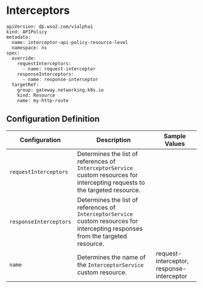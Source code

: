 # Interceptors

```
apiVersion: dp.wso2.com/v1alpha1
kind: APIPolicy
metadata:
  name: interceptor-api-policy-resource-level
  namespace: ns
spec:
  override:
    requestInterceptors:
      - name: request-interceptor
    responseInterceptors:
      - name: response-interceptor
  targetRef:
    group: gateway.networking.k8s.io
    kind: Resource
    name: my-http-route
```

## Configuration Definition

<table>
    <thead>
      <tr>
        <th>Configuration</th>
        <th>Description</th>
        <th>Sample Values</th>
      </tr>
    </thead>
    <tbody>
      <tr>
        <td style="white-space: nowrap;"><code>requestInterceptors</code></td>
        <td>Determines the list of references of <code>InterceptorService</code> custom resources for intercepting requests to the targeted resource.</td>
        <td></td>
      </tr>
      <tr>
        <td style="white-space: nowrap;"><code>responseInterceptors</code></td>
        <td>Determines the list of references of <code>InterceptorService</code> custom resources for intercepting responses from the targeted resource.</td>
        <td></td>
      </tr>
      <tr>
        <td style="white-space: nowrap;"><code>name</code></td>
        <td>Determines the name of the <code>InterceptorService</code> custom resource.</td>
        <td>request-interceptor, response-interceptor </td>
      </tr>
    </tbody>
</table>